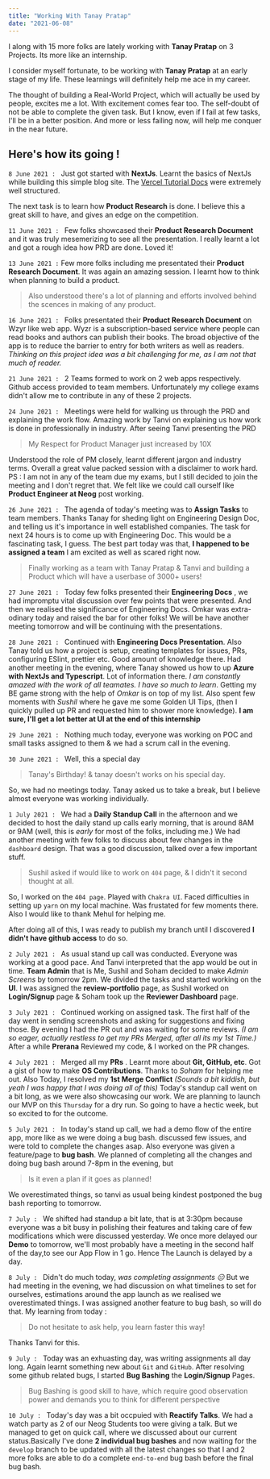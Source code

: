 ```yaml
---
title: "Working With Tanay Pratap"
date: "2021-06-08"
---
```


I along with 15 more folks are lately working with **Tanay Pratap** on 3 Projects.
Its more like an internship.

I consider myself fortunate, to be working with **Tanay Pratap** at an early stage of my life.
These learnings will definitely help me ace in my career.

The thought of building a Real-World Project, which will actually be used by people, excites me a lot.
With excitement comes fear too. The self-doubt of not be able to complete the given task.
But I know, even if I fail at few tasks, I'll be in a better position.
And more or less failing now, will help me conquer in the near future.

## Here's how its going !

<!-- 8 June to 10 June (2 day deadline) -->

`8 June 2021 : `
Just got started with **NextJs**. Learnt the basics of NextJs while building this simple blog site.
The [Vercel Tutorial Docs](https://nextjs.org/learn/basics/create-nextjs-app) were extremely well structured.

The next task is to learn how **Product Research** is done.
I believe this a great skill to have, and gives an edge on the competition.

`11 June 2021 : `
Few folks showcased their **Product Research Document** and it was truly mesemerizing to see all the presentation.
I really learnt a lot and got a rough idea how PRD are done.
Loved it!

`13 June 2021 :`
Few more folks including me presentated their **Product Research Document**.
It was again an amazing session. I learnt how to think when planning to build a product.

> Also understood there's a lot of planning and efforts involved behind the scences in making of any product.

`16 June 2021 : `
Folks presentated their **Product Research Document** on Wzyr like web app.
Wyzr is a subscription-based service where people can read books and authors can publish their books. The broad objective of the app is to reduce the barrier to entry for both writers as well as readers.
_Thinking on this project idea was a bit challenging for me, as I am not that much of reader._

`21 June 2021 : `
2 Teams formed to work on 2 web apps respectively.
Github access provided to team members.
Unfortunately my college exams didn't allow me to contribute in any of these 2 projects.

`24 June 2021 : `
Meetings were held for walking us through the PRD and explaining the work flow.
Amazing work by Tanvi on explaining us how work is done in professionally in industry.
After seeing Tanvi presenting the PRD

> My Respect for Product Manager just increased by 10X

Understood the role of PM closely, learnt different jargon and industry terms.
Overall a great value packed session with a disclaimer to work hard.
PS : I am not in any of the team due my exams, but I still decided to join the meeting and I don't regret that.
We felt like we could call ourself like **Product Engineer at Neog** post working.

`26 June 2021 : `
The agenda of today's meeting was to **Assign Tasks** to team members.
Thanks Tanay for sheding light on Engineering Design Doc, and telling us it's importance in well established companies.
The task for next 24 hours is to come up with Engineering Doc.
This would be a fascinating task, I guess.
The best part today was that, **I happened to be assigned a team**
I am excited as well as scared right now.

> Finally working as a team with Tanay Pratap & Tanvi and building a Product which will have a userbase of 3000+ users!

`27 June 2021 : `
Today few folks presented their **Engineering Docs** , we had impromptu vital discussion over few points that were presented. And then we realised the significance of Engineering Docs.
Omkar was extra-odinary today and raised the bar for other folks!
We will be have another meeting tomorrow and will be continuing with the presentations.

`28 June 2021 : `
Continued with **Engineering Docs Presentation**.
Also Tanay told us how a project is setup, creating templates for issues, PRs, configuring ESlint, prettier etc. Good amount of knowledge there.
Had another meeting in the evening, where Tanay showed us how to up **Azure with NextJs and Typescript**.
Lot of information there.
_I am constantly amazed with the work of all teamates. I have so much to learn_. Getting my BE game strong with the help of _Omkar_ is on top of my list.
Also spent few moments with _Sushil_ where he gave me some Golden UI Tips, (then I quickly pulled up PR and requested him to shower more knowledge). **I am sure, I'll get a lot better at UI at the end of this internship**

`29 June 2021 : `
Nothing much today, everyone was working on POC and small tasks assigned to them & we had a scrum call in the evening.

`30 June 2021 : `
Well, this a special day

> Tanay's Birthday! & tanay doesn't works on his special day.

So, we had no meetings today. Tanay asked us to take a break, but I believe almost everyone was working individually.

`1 July 2021 : `
We had a **Daily Standup Call** in the afternoon and we decided to host the daily stand up calls early morning, that is around 8AM or 9AM (well, this is _early_ for most of the folks, including me.)
We had another meeting with few folks to discuss about few changes in the `dashboard` design.
That was a good discussion, talked over a few important stuff.

> Sushil asked if would like to work on `404` page, & I didn't it second thought at all.

So, I worked on the `404 page`. Played with `Chakra UI`.
Faced difficulties in setting up `yarn` on my local machine.
Was frustated for few moments there.
Also I would like to thank Mehul for helping me.

After doing all of this, I was ready to publish my branch until I discovered **I didn't have github access** to do so.

`2 July 2021 : `
As usual stand up call was conducted. Everyone was working at a good pace. And Tanvi interpreted that the app would be out in time.
**Team Admin** that is Me, Sushil and Soham decided to make _Admin Screens_ by tomorrow 2pm.
We divided the tasks and started working on the **UI**.
I was assigned the **review-portfolio** page, as Sushil worked on **Login/Signup** page & Soham took up the **Reviewer Dashboard** page.

`3 July 2021 : `
Continued working on assigned task.
The first half of the day went in sending screenshots and asking for suggestions and fixing those.
By evening I had the PR out and was waiting for some reviews. _(I am so eager, actually restless to get my PRs Merged, after all its my 1st Time.)_
After a while **Prerana** Reviewed my code, & I worked on the PR changes.

`4 July 2021 : `
Merged all my **PRs** .
Learnt more about **Git, GitHub, etc**. Got a gist of how to make **OS Contributions**.
Thanks to _Soham_ for helping me out.
Also Today, I resolved my **1st Merge Conflict** _(Sounds a bit kiddish, but yeah I was happy that I was doing all of this)_
Today's standup call went on a bit long, as we were also showcasing our work.
We are planning to launch our MVP on this `Thursday` for a dry run.
So going to have a hectic week, but so excited to for the outcome.

`5 July 2021 : `
In today's stand up call, we had a demo flow of the entire app, more like as we were doing a bug bash. discussed few issues, and were told to complete the changes asap. Also everyone was given a feature/page to **bug bash**. We planned of completing all the changes and doing bug bash around 7-8pm in the evening, but

> Is it even a plan if it goes as planned!

We overestimated things, so tanvi as usual being kindest postponed the bug bash reporting to tomorrow.

`7 July : `
We shifted had standup a bit late, that is at 3:30pm because everyone was a bit busy in polishing their features and taking care of few modifications which were discussed yesterday.
We once more delayed our **Demo** to tomorrow, we'll most probably have a meeting in the second half of the day,to see our App Flow in 1 go.
Hence The Launch is delayed by a day.

`8 July : `
Didn't do much today, _was completing assignments 😑_
But we had meeting in the evening, we had discussion on what timelines to set for ourselves, estimations around the app launch as we realised we overestimated things.
I was assigned another feature to bug bash, so will do that. My learning from today :

> Do not hesitate to ask help, you learn faster this way!

Thanks Tanvi for this.

`9 July : `
Today was an exhuasting day, was writing assignments all day long.
Again learnt something new about `Git` and `GitHub`. After resolving some github related bugs, I started **Bug Bashing** the **Login/Signup** Pages.

> Bug Bashing is good skill to have, which require good observation power and demands you to think for different perspective

`10 July : `
Today's day was a bit occpuied with **Reactify Talks**. We had a watch party as 2 of our Neog Students too were giving a talk.
But we managed to get on quick call, where we discussed about our current status.Basically I've done **2 individual bug bashes** and now waiting for the `develop` branch to be updated with all the latest changes so that I and 2 more folks are able to do a complete `end-to-end` bug bash before the final bug bash.
